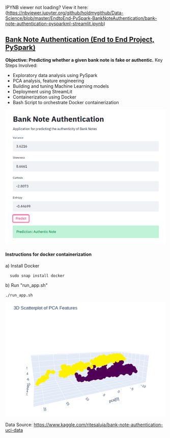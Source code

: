 IPYNB viewer not loading? View it here: (https://nbviewer.jupyter.org/github/holdmygithub/Data-Science/blob/master/EndtoEnd-PySpark-BankNoteAuthentication/bank-note-authentication-pysparkml-streamlit.ipynb)

## [Bank Note Authentication (End to End Project, PySpark)](https://github.com/holdmygithub/Data-Science/tree/master/EndtoEnd-PySpark-BankNoteAuthentication)
**Objective: Predicting whether a given bank note is fake or authentic.**
Key Steps Involved:

- Exploratory data analysis using PySpark
- PCA analysis, feature engineering
- Building and tuning Machine Learning models
- Deployment using StreamLit
- Containerization using Docker
- Bash Script to orchestrate Docker containerization

<img src='Images/authenticNote.png'>

#### Instructions for docker containerization

a) Install Docker

      sudo snap install docker
      
b) Run "run_app.sh"

	./run_app.sh

<img src='Images/pca.png'>

Data Source: https://www.kaggle.com/ritesaluja/bank-note-authentication-uci-data
